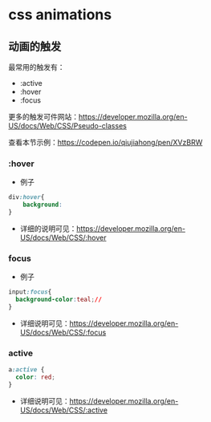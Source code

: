 # css animations

## 动画的触发 

最常用的触发有：  

* :active
* :hover
* :focus

更多的触发可件网站：https://developer.mozilla.org/en-US/docs/Web/CSS/Pseudo-classes

查看本节示例：https://codepen.io/qiujiahong/pen/XVzBRW

### :hover

* 例子

```css
div:hover{
    background: 
}
```

* 详细的说明可见：https://developer.mozilla.org/en-US/docs/Web/CSS/:hover

### focus

* 例子

```css
input:focus{
  background-color:teal;//
}
```
* 详细说明可见：https://developer.mozilla.org/en-US/docs/Web/CSS/:focus


### active

```css
a:active {
  color: red;
}
```

* 详细说明可见：https://developer.mozilla.org/en-US/docs/Web/CSS/:active

